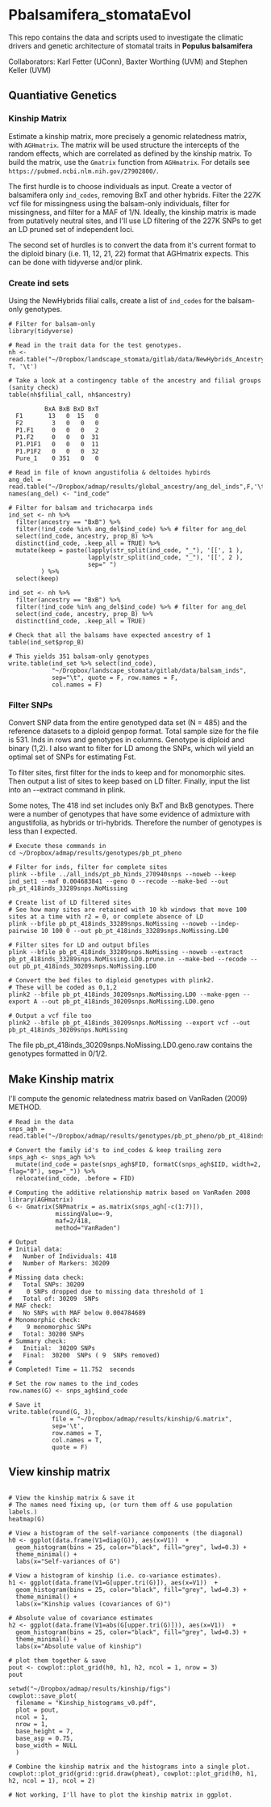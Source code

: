 # Pbalsamifera_stomataEvol

This repo contains the data and scripts used to investigate the climatic drivers and genetic architecture of stomatal traits in **Populus balsamifera** 

Collaborators: Karl Fetter (UConn), Baxter Worthing (UVM) and Stephen Keller (UVM)

## Quantiative Genetics

### Kinship Matrix

Estimate a kinship matrix, more precisely a genomic relatedness matrix, with `AGHmatrix`. The matrix will be used structure the intercepts of the random effects, which are correlated as defined by the kinship matrix. To build the matrix, use the `Gmatrix` function from `AGHmatrix`. For details see `https://pubmed.ncbi.nlm.nih.gov/27902800/`.

The first hurdle is to choose individuals as input. Create a vector of balsamifera only `ind_codes`, removing BxT and other hybrids. Filter the 227K vcf file for missingness using the balsam-only individuals, filter for missingness, and filter for a MAF of 1/N. Ideally, the kinship matrix is made from putatively neutral sites, and I'll use LD filtering of the 227K SNPs to get an LD pruned set of independent loci.

The second set of hurdles is to convert the data from it's current format to the diploid binary (i.e. 11, 12, 21, 22) format that AGHmatrix expects. This can be done with tidyverse and/or plink.

### Create ind sets

Using the NewHybrids filial calls, create a list of `ind_codes` for the balsam-only genotypes.

```{R, eval = F}
# Filter for balsam-only
library(tidyverse)

# Read in the trait data for the test genotypes.
nh <- read.table("~/Dropbox/landscape_stomata/gitlab/data/NewHybrids_Ancestry.txt", T, '\t')

# Take a look at a contingency table of the ancestry and filial groups (sanity check)
table(nh$filial_call, nh$ancestry)
         
          BxA BxB BxD BxT
  F1       13   0  15   0
  F2        3   0   0   0
  P1.F1     0   0   0   2
  P1.F2     0   0   0  31
  P1.P1F1   0   0   0  11
  P1.P1F2   0   0   0  32
  Pure_1    0 351   0   0

# Read in file of known angustifolia & deltoides hybirds
ang_del = read.table("~/Dropbox/admap/results/global_ancestry/ang_del_inds",F,'\t')
names(ang_del) <- "ind_code"

# Filter for balsam and trichocarpa inds
ind_set <- nh %>% 
  filter(ancestry == "BxB") %>%
  filter(!ind_code %in% ang_del$ind_code) %>% # filter for ang_del
  select(ind_code, ancestry, prop_B) %>%
  distinct(ind_code, .keep_all = TRUE) %>%
  mutate(keep = paste(lapply(str_split(ind_code, "_"), '[[', 1 ),
                      lapply(str_split(ind_code, "_"), '[[', 2 ),
                      sep=" ")
         ) %>%
  select(keep)

ind_set <- nh %>% 
  filter(ancestry == "BxB") %>%
  filter(!ind_code %in% ang_del$ind_code) %>% # filter for ang_del
  select(ind_code, ancestry, prop_B) %>%
  distinct(ind_code, .keep_all = TRUE)

# Check that all the balsams have expected ancestry of 1
table(ind_set$prop_B)

# This yields 351 balsam-only genotypes
write.table(ind_set %>% select(ind_code), 
            "~/Dropbox/landscape_stomata/gitlab/data/balsam_inds",
            sep="\t", quote = F, row.names = F, 
            col.names = F)
```

### Filter SNPs

Convert SNP data from the entire genotyped data set (N = 485) and the reference datasets to a diploid genpop format. Total sample size for the file is 531. Inds in rows and genotypes in columns. Genotype is diploid and binary (1,2). I also want to filter for LD among the SNPs, which wil yield an optimal set of SNPs for estimating Fst.

To filter sites, first filter for the inds to keep and for monomorphic sites. Then output a list of sites to keep based on LD filter. Finally, input the list into an --extract command in plink.

Some notes, The 418 ind set includes only BxT and BxB genotypes. There were a number of genotypes that have some evidence of admixture with angustifolia, as hybrids or tri-hybrids. Therefore the number of genotypes is less than I expected.

```{unix, eval = F}
# Execute these commands in
cd ~/Dropbox/admap/results/genotypes/pb_pt_pheno

# Filter for inds, filter for complete sites 
plink --bfile ../all_inds/pt_pb_Ninds_270940snps --noweb --keep ind_set1 --maf 0.004683841 --geno 0 --recode --make-bed --out pb_pt_418inds_33289snps.NoMissing

# Create list of LD filtered sites
# See how many sites are retained with 10 kb windows that move 100 sites at a time with r2 = 0, or complete absence of LD
plink --bfile pb_pt_418inds_33289snps.NoMissing --noweb --indep-pairwise 10 100 0 --out pb_pt_418inds_33289snps.NoMissing.LD0

# Filter sites for LD and output bfiles
plink --bfile pb_pt_418inds_33289snps.NoMissing --noweb --extract pb_pt_418inds_33289snps.NoMissing.LD0.prune.in --make-bed --recode --out pb_pt_418inds_30209snps.NoMissing.LD0

# Convert the bed files to diploid genotypes with plink2.
# These will be coded as 0,1,2
plink2 --bfile pb_pt_418inds_30209snps.NoMissing.LD0 --make-pgen --export A --out pb_pt_418inds_30209snps.NoMissing.LD0.geno

# Output a vcf file too
plink2 --bfile pb_pt_418inds_30209snps.NoMissing --export vcf --out pb_pt_418inds_30209snps.NoMissing
```

The file pb_pt_418inds_30209snps.NoMissing.LD0.geno.raw contains the genotypes formatted in 0/1/2.

## Make Kinship matrix

I'll compute the genomic relatedness matrix based on VanRaden (2009) METHOD. 

```{r, eval = T,  message=F}
# Read in the data
snps_agh = read.table("~/Dropbox/admap/results/genotypes/pb_pt_pheno/pb_pt_418inds_30209snps.NoMissing.LD0.geno.raw",T,'\t')

# Convert the family id's to ind_codes & keep trailing zero
snps_agh <- snps_agh %>%
  mutate(ind_code = paste(snps_agh$FID, formatC(snps_agh$IID, width=2, flag="0"), sep="_")) %>%
  relocate(ind_code, .before = FID)

# Computing the additive relationship matrix based on VanRaden 2008
library(AGHmatrix)
G <- Gmatrix(SNPmatrix = as.matrix(snps_agh[-c(1:7)]), 
             missingValue=-9, 
             maf=2/418, 
             method="VanRaden")

# Output
# Initial data: 
# 	Number of Individuals: 418 
# 	Number of Markers: 30209 
# 
# Missing data check: 
# 	Total SNPs: 30209 
# 	 0 SNPs dropped due to missing data threshold of 1 
# 	Total of: 30209  SNPs 
# MAF check: 
# 	No SNPs with MAF below 0.004784689 
# Monomorphic check: 
# 	 9 monomorphic SNPs 
# 	Total: 30200 SNPs 
# Summary check: 
# 	Initial:  30209 SNPs 
# 	Final:  30200  SNPs ( 9  SNPs removed) 
#  
# Completed! Time = 11.752  seconds

# Set the row names to the ind_codes
row.names(G) <- snps_agh$ind_code

# Save it
write.table(round(G, 3),
            file = "~/Dropbox/admap/results/kinship/G.matrix",
            sep='\t',
            row.names = T,
            col.names = T,
            quote = F)

```

## View kinship matrix

```{r}

# View the kinship matrix & save it
# The names need fixing up, (or turn them off & use population labels.)
heatmap(G)

# View a histogram of the self-variance components (the diagonal)
h0 <- ggplot(data.frame(V1=diag(G)), aes(x=V1))  + 
  geom_histogram(bins = 25, color="black", fill="grey", lwd=0.3) +
  theme_minimal() + 
  labs(x="Self-variances of G")

# View a histogram of kinship (i.e. co-variance estimates).
h1 <- ggplot(data.frame(V1=G[upper.tri(G)]), aes(x=V1))  + 
  geom_histogram(bins = 25, color="black", fill="grey", lwd=0.3) +
  theme_minimal() + 
  labs(x="Kinship values (covariances of G)")

# Absolute value of covariance estimates
h2 <- ggplot(data.frame(V1=abs(G[upper.tri(G)])), aes(x=V1))  + 
  geom_histogram(bins = 25, color="black", fill="grey", lwd=0.3) +
  theme_minimal() + 
  labs(x="Absolute value of kinship")

# plot them together & save
pout <- cowplot::plot_grid(h0, h1, h2, ncol = 1, nrow = 3)
pout

setwd("~/Dropbox/admap/results/kinship/figs")
cowplot::save_plot(
  filename = "Kinship_histograms_v0.pdf",
  plot = pout,
  ncol = 1,
  nrow = 1,
  base_height = 7,
  base_asp = 0.75,
  base_width = NULL
  )

# Combine the kinship matrix and the histograms into a single plot.
cowplot::plot_grid(grid::grid.draw(pheat), cowplot::plot_grid(h0, h1, h2, ncol = 1), ncol = 2)

# Not working, I'll have to plot the kinship matrix in ggplot.

```
 

